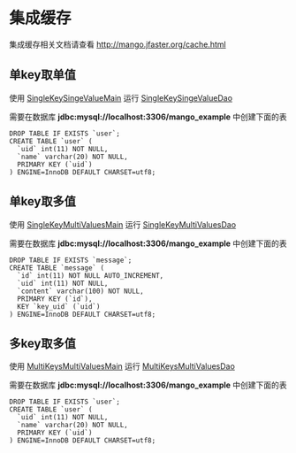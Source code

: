 集成缓存
=======

集成缓存相关文档请查看 http://mango.jfaster.org/cache.html

单key取单值
----------

使用 [SingleKeySingeValueMain](https://github.com/jfaster/mango-example/blob/master/src/main/java/org/jfaster/mango/example/cache/SingleKeySingeValueMain.java) 运行 [SingleKeySingeValueDao](https://github.com/jfaster/mango-example/blob/master/src/main/java/org/jfaster/mango/example/cache/SingleKeySingeValueDao.java)

需要在数据库 **jdbc:mysql://localhost:3306/mango_example** 中创建下面的表

```
DROP TABLE IF EXISTS `user`;
CREATE TABLE `user` (
  `uid` int(11) NOT NULL,
  `name` varchar(20) NOT NULL,
  PRIMARY KEY (`uid`)
) ENGINE=InnoDB DEFAULT CHARSET=utf8;
```

单key取多值
----------

使用 [SingleKeyMultiValuesMain](https://github.com/jfaster/mango-example/blob/master/src/main/java/org/jfaster/mango/example/cache/SingleKeyMultiValuesMain.java) 运行 [SingleKeyMultiValuesDao](https://github.com/jfaster/mango-example/blob/master/src/main/java/org/jfaster/mango/example/cache/SingleKeyMultiValuesDao.java)

需要在数据库 **jdbc:mysql://localhost:3306/mango_example** 中创建下面的表

```
DROP TABLE IF EXISTS `message`;
CREATE TABLE `message` (
  `id` int(11) NOT NULL AUTO_INCREMENT,
  `uid` int(11) NOT NULL,
  `content` varchar(100) NOT NULL,
  PRIMARY KEY (`id`),
  KEY `key_uid` (`uid`)
) ENGINE=InnoDB DEFAULT CHARSET=utf8;
```

多key取多值
----------

使用 [MultiKeysMultiValuesMain](https://github.com/jfaster/mango-example/blob/master/src/main/java/org/jfaster/mango/example/cache/MultiKeysMultiValuesMain.java) 运行 [MultiKeysMultiValuesDao](https://github.com/jfaster/mango-example/blob/master/src/main/java/org/jfaster/mango/example/cache/MultiKeysMultiValuesDao.java)

需要在数据库 **jdbc:mysql://localhost:3306/mango_example** 中创建下面的表

```
DROP TABLE IF EXISTS `user`;
CREATE TABLE `user` (
  `uid` int(11) NOT NULL,
  `name` varchar(20) NOT NULL,
  PRIMARY KEY (`uid`)
) ENGINE=InnoDB DEFAULT CHARSET=utf8;
```